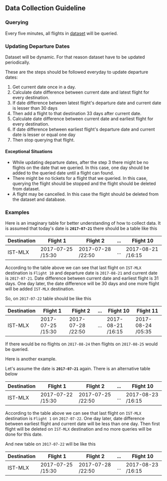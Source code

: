 ## **Data Collection Guideline**

### **Querying**

Every five minutes, all flights in [dataset](!!FlightListLinkiEklenecek!!) will be queried.

### **Updating Departure Dates**

Dataset will be dynamic. For that reason dataset have to be updated periodically.

These are the steps should be followed everyday to update departure dates:

1. Get current date once in a day.
2. Calculate date difference between current date and latest flight for every destination.
3. If date difference between latest flight's departure date and current date is lesser than 30 days
4. Then add a flight to that destination 33 days after current date.
5. Calculate date difference between current date and earliest flight for every destination.
6. If date difference between earliest flight's departure date and current date is lesser or equal one day
7. Then stop querying that flight.

#### Exceptional Situations

* While updating departure dates, after the step 3 there might be no flights on the date that we queried. In this case, one day should be added to the queried date until a flight can found.
* There might be no tickets for a flight that we queried. In this case, querying the flight should be stopped and the flight should be deleted from dataset.
* A flight may be cancelled. In this case the flight should be deleted from the dataset and database.

### Examples

Here is an imaginary table for better understanding of how to collect data. It is assumed that today's date is **`2017-07-21`** there should be a table like this

| Destination |Flight 1|Flight 2|...|Flight 10|
|-------------|--------|--------|---|--------|
| IST-MLX     |2017-07-25 /15:30|2017-07-28 /22:50|...|2017-08-21 /16:15|

According to the table above we can see that last flight on `IST-MLX` destination is `Flight 10` and departure date is `2017-08-21` and current date is `2017-07-21`. Date difference between current date and earliest flight is 31 days. One day later, the date difference will be 30 days and one more flight will be added `IST-MLX` destination.

So, on `2017-07-22` table should be like this

| Destination |Flight 1|Flight 2|...|Flight 10|Flight 11|
|-------------|--------|--------|---|---------|---|
| IST-MLX     |2017-07-25 /15:30|2017-07-28 /22:50|...|2017-08-21 /16:15|2017-08-24 /05:35|

If there would be no flights on `2017-08-24` then flights on `2017-08-25` would be queried.

Here is another example.

Let's assume the date is **`2017-07-21`** again. There is an alternative table below

| Destination |Flight 1|Flight 2|...|Flight 10|
|-------------|--------|--------|---|--------|
| IST-MLX     |2017-07-22 /15:30|2017-07-25 /22:50|...|2017-08-23 /16:15|

According to the table above we can see that last flight on `IST-MLX` destination is `Flight 1` on `2017-07-22`. One day later, date difference between earliest flight and current date will be less than one day. Then first flight will be deleted on `IST-MLX` destination and no more queries will be done for this date.

And new table on `2017-07-22` will be like this

| Destination |Flight 1|Flight 2|...|Flight 10|
|-------------|--------|--------|---|--------|
| IST-MLX     |2017-07-25 /15:30|2017-07-28 /22:50|...|2017-08-23 /16:15|

